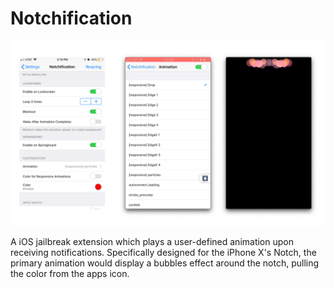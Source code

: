 # Notchification

![Notchification](../../img/notchification.png)

A iOS jailbreak extension which plays a user-defined animation upon receiving notifications. Specifically designed for the iPhone X's Notch, the primary animation would display a bubbles effect around the notch, pulling the color from the apps icon.

